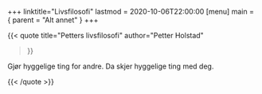 +++
linktitle="Livsfilosofi"
lastmod = 2020-10-06T22:00:00
[menu]
main = { parent = "Alt annet" }
+++

<!-- markdownlint-disable MD041 -->

{{< quote
  title="Petters livsfilosofi"
  author="Petter Holstad"
  >}}

Gjør hyggelige ting for andre. Da skjer hyggelige ting med deg.

{{< /quote >}}
